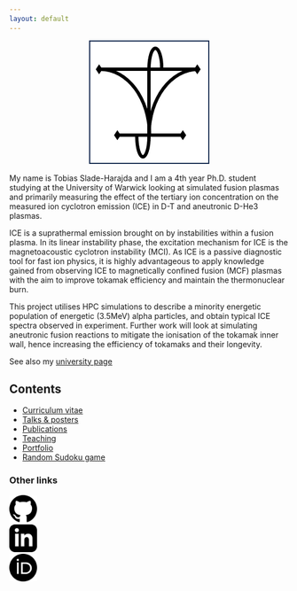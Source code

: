 ```yaml
---
layout: default
---
```


<p align="center">
  <img src='./assets/img/logo.png'>
</p>

My name is Tobias Slade-Harajda and I am a 4th year Ph.D. student studying at the University of Warwick looking at simulated fusion plasmas and primarily measuring the effect of the tertiary ion concentration on the measured ion cyclotron emission (ICE) in D-T and aneutronic D-He3 plasmas.

ICE is a suprathermal emission brought on by instabilities within a fusion plasma. In its linear instability phase, the excitation mechanism for ICE is the magnetoacoustic cyclotron instability (MCI). As ICE is a passive diagnostic tool for fast ion physics, it is highly advantageous to apply knowledge gained from observing ICE to magnetically confined fusion (MCF) plasmas with the aim to improve tokamak efficiency and maintain the thermonuclear burn.

This project utilises HPC simulations to describe a minority energetic population of energetic (3.5MeV) alpha particles, and obtain typical ICE spectra observed in experiment. Further work will look at simulating aneutronic fusion reactions to mitigate the ionisation of the tokamak inner wall, hence increasing the efficiency of tokamaks and their longevity.

See also my [university page](https://warwick.ac.uk/fac/sci/physics/research/cfsa/people/slade-harajda/)

## Contents

* [Curriculum vitae](./cv.html)
* [Talks & posters](./talks.html)
* [Publications](./publications.html)
* [Teaching](./teaching.html)
* [Portfolio](./portfolio.html)
* [Random Sudoku game](./sudoku-game.html)

<!-- * <a href="http://tobiassh0.github.io/_pages/cv.html">CV</a>
* <a href="http://tobiassh0.github.io/_pages/cv.html">Talk</a>
* <a href="http://tobiassh0.github.io/_pages/publications.html">Publications</a>
* <a href="http://tobiassh0.github.io/_pages/Teaching.html">Teaching</a>
* <a href="http://tobiassh0.github.io/_pages/portfolio.html">Port</a>
 -->

### Other links

<div class="column">
  <div class="row">
    <a href="https://github.com/tobiassh0"><img src="./assets/social-icons/github.png" alt="GitHub" style="width:50px;height:50px;"></a>
  </div>
  <div class="row">
    <a href="https://www.linkedin.com/in/tobias-slade-harajda-50a496192/"><img src="./assets/social-icons/linkedin.png" alt="LinkedIn" style="width:50px;height:50px;"></a>
  </div>
  <div class="row">
    <a href="https://orcid.org/0000-0002-4993-0757"><img src="./assets/social-icons/orcid.png" alt="ORCID" style="width:50px;height:50px;"></a>
  </div>
</div>


